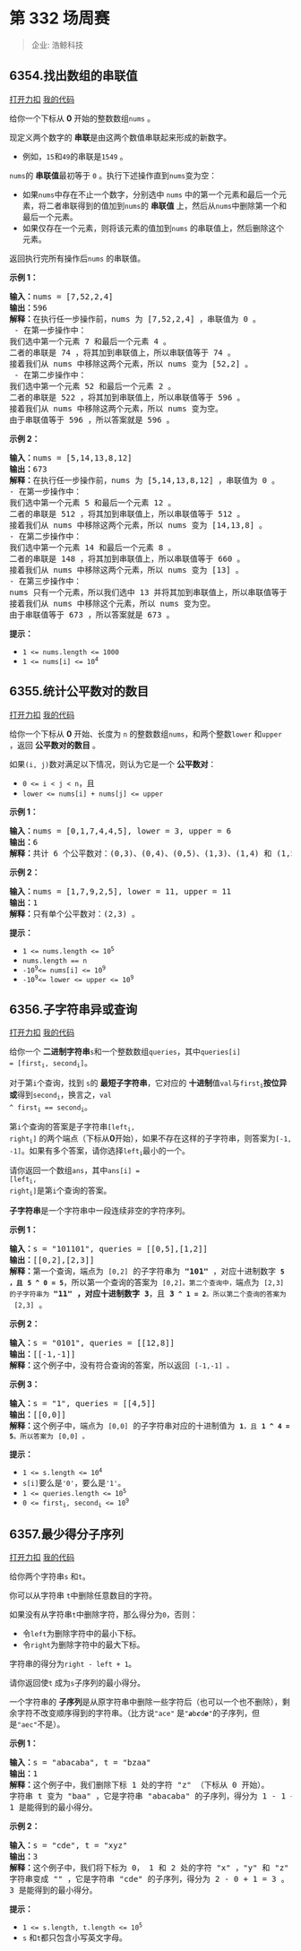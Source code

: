 # 第 332 场周赛

> 企业: 浩鲸科技

## 6354.找出数组的串联值

[打开力扣](https://leetcode.cn/problems/find-the-array-concatenation-value) [我的代码](6354.find_the_array_concatenation_value.py)

给你一个下标从 <strong>0</strong> 开始的整数数组<code>nums</code> 。

现定义两个数字的 <strong>串联</strong>是由这两个数值串联起来形成的新数字。

<ul>
	<li>例如，<code>15</code><span style="">和</span><code>49</code>的串联是<code>1549</code> 。</li>
</ul>

<code>nums</code>的 <strong>串联值</strong>最初等于 <code>0</code> 。执行下述操作直到<code>nums</code>变为空：

<ul>
	<li>如果<code>nums</code>中存在不止一个数字，分别选中 <code>nums</code> 中的第一个元素和最后一个元素，将二者串联得到的值加到<code>nums</code>的 <strong>串联值</strong> 上，然后从<code>nums</code>中删除第一个和最后一个元素。</li>
	<li>如果仅存在一个元素，则将该元素的值加到<code>nums</code> 的串联值上，然后删除这个元素。</li>
</ul>

返回执行完所有操作后<em></em><code>nums</code> 的串联值。



<strong>示例 1：</strong>

<pre>
<b>输入：</b>nums = [7,52,2,4]
<b>输出：</b>596
<b>解释：</b>在执行任一步操作前，nums 为 [7,52,2,4] ，串联值为 0 。
 - 在第一步操作中：
我们选中第一个元素 7 和最后一个元素 4 。
二者的串联是 74 ，将其加到串联值上，所以串联值等于 74 。
接着我们从 nums 中移除这两个元素，所以 nums 变为 [52,2] 。
 - 在第二步操作中：
我们选中第一个元素 52 和最后一个元素 2 。
二者的串联是 522 ，将其加到串联值上，所以串联值等于 596 。
接着我们从 nums 中移除这两个元素，所以 nums 变为空。
由于串联值等于 596 ，所以答案就是 596 。
</pre>

<strong>示例 2：</strong>

<pre>
<b>输入：</b>nums = [5,14,13,8,12]
<b>输出：</b>673
<b>解释：</b>在执行任一步操作前，nums 为 [5,14,13,8,12] ，串联值为 0 。
- 在第一步操作中：
我们选中第一个元素 5 和最后一个元素 12 。
二者的串联是 512 ，将其加到串联值上，所以串联值等于 512 。
接着我们从 nums 中移除这两个元素，所以 nums 变为 [14,13,8] 。
- 在第二步操作中：
我们选中第一个元素 14 和最后一个元素 8 。
二者的串联是 148 ，将其加到串联值上，所以串联值等于 660 。
接着我们从 nums 中移除这两个元素，所以 nums 变为 [13] 。
- 在第三步操作中：
nums 只有一个元素，所以我们选中 13 并将其加到串联值上，所以串联值等于 673 。
接着我们从 nums 中移除这个元素，所以 nums 变为空。
由于串联值等于 673 ，所以答案就是 673 。
</pre>



<strong>提示：</strong>

<ul>
	<li><code>1 <= nums.length <= 1000</code></li>
	<li><code>1 <= nums[i] <= 10<sup>4</sup></code></li>
</ul>

## 6355.统计公平数对的数目

[打开力扣](https://leetcode.cn/problems/count-the-number-of-fair-pairs) [我的代码](6355.count_the_number_of_fair_pairs.py)

给你一个下标从 <strong>0</strong> 开始、长度为 <code>n</code> 的整数数组<code>nums</code>，和两个整数<code>lower</code> 和<code>upper</code> ，返回 <strong>公平数对的数目</strong> 。

如果<code>(i, j)</code>数对满足以下情况，则认为它是一个 <strong>公平数对</strong>：

<ul>
	<li><code>0 <= i < j < n</code>，且</li>
	<li><code>lower <= nums[i] + nums[j] <= upper</code></li>
</ul>



<b>示例 1：</b>

<pre>
<b>输入：</b>nums = [0,1,7,4,4,5], lower = 3, upper = 6
<b>输出：</b>6
<b>解释：</b>共计 6 个公平数对：(0,3)、(0,4)、(0,5)、(1,3)、(1,4) 和 (1,5) 。
</pre>

<b>示例 2：</b>

<pre>
<b>输入：</b>nums = [1,7,9,2,5], lower = 11, upper = 11
<b>输出：</b>1
<b>解释：</b>只有单个公平数对：(2,3) 。
</pre>



<strong>提示：</strong>

<ul>
	<li><code>1 <= nums.length <= 10<sup>5</sup></code></li>
	<li><code>nums.length == n</code></li>
	<li><code>-10<sup>9</sup><= nums[i] <= 10<sup>9</sup></code></li>
	<li><code>-10<sup>9</sup><= lower <= upper <= 10<sup>9</sup></code></li>
</ul>

## 6356.子字符串异或查询

[打开力扣](https://leetcode.cn/problems/substring-xor-queries) [我的代码](6356.substring_xor_queries.py)

给你一个 <strong>二进制字符串</strong><code>s</code>和一个整数数组<code>queries</code>，其中<code>queries[i] = [first<sub>i</sub>, second<sub>i</sub>]</code>。

对于第<code>i</code>个查询，找到 <code>s</code>的 <strong>最短子字符串</strong>，它对应的 <strong>十进制</strong>值<code>val</code>与<code>first<sub>i</sub></code><b>按位异或</b>得到<code>second<sub>i</sub></code>，换言之，<code>val ^ first<sub>i</sub> == second<sub>i</sub></code>。

第<code>i</code>个查询的答案是子字符串<code>[left<sub>i</sub>, right<sub>i</sub>]</code> 的两个端点（下标从<strong>0</strong>开始），如果不存在这样的子字符串，则答案为<code>[-1, -1]</code>。如果有多个答案，请你选择<code>left<sub>i</sub></code>最小的一个。

请你返回一个数组<code>ans</code>，其中<code>ans[i] = [left<sub>i</sub>, right<sub>i</sub>]</code>是第<code>i</code>个查询的答案。

<strong>子字符串</strong>是一个字符串中一段连续非空的字符序列。



<strong>示例 1：</strong>

<pre>
<b>输入：</b>s = "101101", queries = [[0,5],[1,2]]
<b>输出：</b>[[0,2],[2,3]]
<b>解释：</b>第一个查询，端点为 <code>[0,2]</code> 的子字符串为 <strong>"101"</strong> ，对应十进制数字 <strong><code>5 ，且</code></strong> <strong><code>5 ^ 0 = 5</code></strong>，所以第一个查询的答案为 <code>[0,2]。第二个查询中，</code>端点为 <code>[2,3] 的子字符串为 </code><strong>"11" ，对应十进制数字</strong> <strong>3</strong>，且 <strong>3<code> ^ 1 = 2</code></strong><code>。所以第二个查询的答案为</code> <code>[2,3]</code> 。
</pre>

<strong>示例 2：</strong>

<pre>
<b>输入：</b>s = "0101", queries = [[12,8]]
<b>输出：</b>[[-1,-1]]
<b>解释：</b>这个例子中，没有符合查询的答案，所以返回 <code>[-1,-1] 。</code>
</pre>

<strong>示例 3：</strong>

<pre>
<b>输入：</b>s = "1", queries = [[4,5]]
<b>输出：</b>[[0,0]]
<b>解释：</b>这个例子中，端点为 <code>[0,0]</code> 的子字符串对应的十进制值为 <strong><code>1</code></strong><code>，且</code> <strong><code>1 ^ 4 = 5</code></strong><code>。所以答案为</code> <code>[0,0] 。</code>
</pre>



<strong>提示：</strong>

<ul>
	<li><code>1 <= s.length <= 10<sup>4</sup></code></li>
	<li><code>s[i]</code>要么是<code>'0'</code>，要么是<code>'1'</code>。</li>
	<li><code>1 <= queries.length <= 10<sup>5</sup></code></li>
	<li><code>0 <= first<sub>i</sub>, second<sub>i</sub> <= 10<sup>9</sup></code></li>
</ul>

## 6357.最少得分子序列

[打开力扣](https://leetcode.cn/problems/subsequence-with-the-minimum-score) [我的代码](6357.subsequence_with_the_minimum_score.py)

给你两个字符串<code>s</code> 和<code>t</code>。

你可以从字符串 <code>t</code>中删除任意数目的字符。

如果没有从字符串<code>t</code>中删除字符，那么得分为<code>0</code>，否则：

<ul>
	<li>令<code>left</code>为删除字符中的最小下标。</li>
	<li>令<code>right</code>为删除字符中的最大下标。</li>
</ul>

字符串的得分为<code>right - left + 1</code>。

请你返回使<em></em><code>t</code><em> </em>成为<em></em><code>s</code>子序列的最小得分。

一个字符串的 <strong>子序列</strong>是从原字符串中删除一些字符后（也可以一个也不删除），剩余字符不改变顺序得到的字符串。（比方说<code>"ace"</code> 是<code>"<strong><em>a</em></strong>b<strong><em>c</em></strong>d<strong><em>e</em></strong>"</code>的子序列，但是<code>"aec"</code>不是）。



<strong>示例 1：</strong>

<pre>
<b>输入：</b>s = "abacaba", t = "bzaa"
<b>输出：</b>1
<b>解释：</b>这个例子中，我们删除下标 1 处的字符 "z" （下标从 0 开始）。
字符串 t 变为 "baa" ，它是字符串 "abacaba" 的子序列，得分为 1 - 1 + 1 = 1 。
1 是能得到的最小得分。
</pre>

<strong>示例 2：</strong>

<pre>
<b>输入：</b>s = "cde", t = "xyz"
<b>输出：</b>3
<b>解释：</b>这个例子中，我们将下标为 0， 1 和 2 处的字符 "x" ，"y" 和 "z" 删除（下标从 0 开始）。
字符串变成 "" ，它是字符串 "cde" 的子序列，得分为 2 - 0 + 1 = 3 。
3 是能得到的最小得分。
</pre>



<strong>提示：</strong>

<ul>
	<li><code>1 <= s.length, t.length <= 10<sup>5</sup></code></li>
	<li><code>s</code> 和<code>t</code>都只包含小写英文字母。</li>
</ul>
